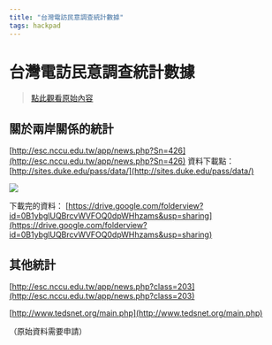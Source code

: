 ```yaml
---
title: "台灣電訪民意調查統計數據"
tags: hackpad
---
```


# 台灣電訪民意調查統計數據

> [點此觀看原始內容](https://g0v.hackpad.tw/5twGsrf4wjC)


## 關於兩岸關係的統計

[http://esc.nccu.edu.tw/app/news.php?Sn=426](http://esc.nccu.edu.tw/app/news.php?Sn=426)
資料下載點：
[http://sites.duke.edu/pass/data/](http://sites.duke.edu/pass/data/)

![](https://g0vhackmd.blob.core.windows.net/g0v-hackmd-images/upload_95a7d4f6b22879adc8e4075a5660a536)

下載完的資料：
[https://drive.google.com/folderview?id=0B1ybglUQBrcvWVFOQ0dpWHhzams&usp=sharing](https://drive.google.com/folderview?id=0B1ybglUQBrcvWVFOQ0dpWHhzams&usp=sharing)


## 其他統計


[http://esc.nccu.edu.tw/app/news.php?class=203](http://esc.nccu.edu.tw/app/news.php?class=203)

[http://www.tedsnet.org/main.php](http://www.tedsnet.org/main.php)

（原始資料需要申請）


